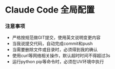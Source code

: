# Claude Code 全局配置

### 注意事项
- 严格按规范做GIT提交，使用英文说明变更内容
- 当我说提交代码，自动完成commit和push
- 当需要删除文件或目录时，必须得到我的确认
- 使用curl等网络相关操作，默认超时时间不得超过3s
- 运行python pip等命令时，必须在UV环境中执行